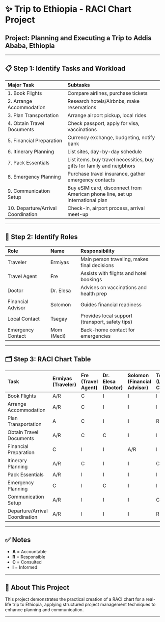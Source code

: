 # ✨ Trip to Ethiopia - RACI Chart Project

## Project: Planning and Executing a Trip to Addis Ababa, Ethiopia

---

## 📋 Step 1: Identify Tasks and Workload

| Major Task | Subtasks |
|:-----------|:---------|
| 1. Book Flights | Compare airlines, purchase tickets |
| 2. Arrange Accommodation | Research hotels/Airbnbs, make reservations |
| 3. Plan Transportation | Arrange airport pickup, local rides |
| 4. Obtain Travel Documents | Check passport, apply for visa, vaccinations |
| 5. Financial Preparation | Currency exchange, budgeting, notify bank |
| 6. Itinerary Planning | List sites, day-by-day schedule |
| 7. Pack Essentials | List items, buy travel necessities, buy gifts for family and neigbhors|
| 8. Emergency Planning | Purchase travel insurance, gather emergency contacts |
| 9. Communication Setup | Buy eSIM card, disconnect from American phone line,  set up international plan |
| 10. Departure/Arrival Coordination | Check-in, airport process, arrival meet-up |

---

## 👥 Step 2: Identify Roles

| Role | Name | Responsibility |
|:-----|:-----|:----------------|
| Traveler | Ermiyas | Main person traveling, makes final decisions |
| Travel Agent | Fre | Assists with flights and hotel bookings |
| Doctor | Dr. Elesa | Advises on vaccinations and health prep |
| Financial Advisor | Solomon | Guides financial readiness |
| Local Contact | Tsegay | Provides local support (transport, safety tips) |
| Emergency Contact | Mom (Medi) | Back-home contact for emergencies |

---

## 🗂️ Step 3: RACI Chart Table

| Task | Ermiyas (Traveler) | Fre (Travel Agent) | Dr. Elesa (Doctor) | Solomon (Financial Advisor) | Tsegay (Local Contact) | Medi (Emergency Contact) |
|:-----|:------------------|:--------------------|:-----------------|:-------------------------|:---------------------|:--------------------------|
| Book Flights | A/R | C | I | I | I | I |
| Arrange Accommodation | A/R | C | I | I | I | I |
| Plan Transportation | A | C | I | I | R | I |
| Obtain Travel Documents | A/R | C | C | I | I | I |
| Financial Preparation | C | I | I | A/R | I | I |
| Itinerary Planning | A/R | C | I | I | C | I |
| Pack Essentials | A/R | I | I | I | I | I |
| Emergency Planning | C | I | C | I | I | A/R |
| Communication Setup | A/R | I | I | I | C | I |
| Departure/Arrival Coordination | A/R | I | I | I | R | I |

---

## ✅ Notes

- **A** = Accountable 
- **R** = Responsible 
- **C** = Consulted 
- **I** = Informed 

---

## 📄 About This Project

This project demonstrates the practical creation of a RACI chart for a real-life trip to Ethiopia, applying structured project management techniques to enhance planning and communication.

---
